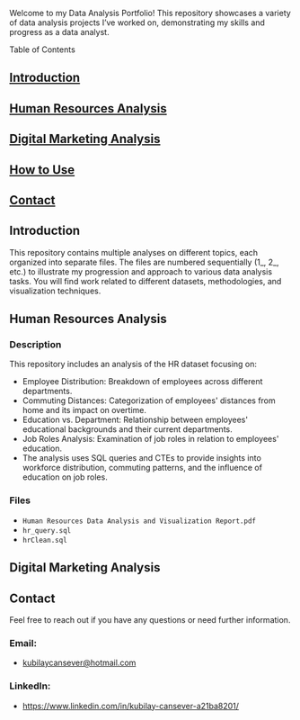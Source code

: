 Welcome to my Data Analysis Portfolio! This repository showcases a variety of data analysis projects I’ve worked on, demonstrating my skills and progress as a data analyst.

Table of Contents
## [Introduction](#introduction)

## [Human Resources Analysis](#human-resources-analysis)

## [Digital Marketing Analysis](#digital-marketing-analysis)

## [How to Use](#how-to-use)

## [Contact](#contact)

## Introduction
This repository contains multiple analyses on different topics, each organized into separate files. The files are numbered sequentially (1_, 2_, etc.) to illustrate my progression and approach to various data analysis tasks. You will find work related to different datasets, methodologies, and visualization techniques.

## Human Resources Analysis

### Description
This repository includes an analysis of the HR dataset focusing on:
- Employee Distribution: Breakdown of employees across different departments.
- Commuting Distances: Categorization of employees' distances from home and its impact on overtime.
- Education vs. Department: Relationship between employees' educational backgrounds and their current departments.
- Job Roles Analysis: Examination of job roles in relation to employees' education.
- The analysis uses SQL queries and CTEs to provide insights into workforce distribution, commuting patterns, and the influence of education on job roles.

### Files
- `Human Resources Data Analysis and Visualization Report.pdf`
- `hr_query.sql`
- `hrClean.sql`

## Digital Marketing Analysis

<!-- Add your content here -->

## Contact
Feel free to reach out if you have any questions or need further information.

### Email: 
- kubilaycansever@hotmail.com

### LinkedIn: 
- https://www.linkedin.com/in/kubilay-cansever-a21ba8201/
